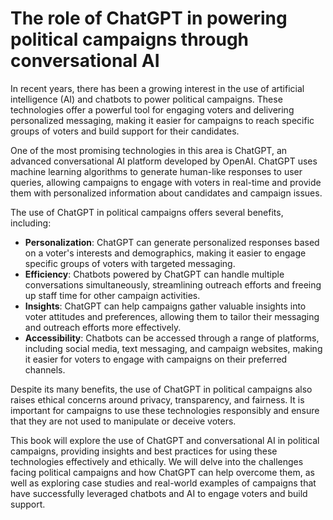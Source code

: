The role of ChatGPT in powering political campaigns through conversational AI
===========================================================================================

In recent years, there has been a growing interest in the use of artificial intelligence (AI) and chatbots to power political campaigns. These technologies offer a powerful tool for engaging voters and delivering personalized messaging, making it easier for campaigns to reach specific groups of voters and build support for their candidates.

One of the most promising technologies in this area is ChatGPT, an advanced conversational AI platform developed by OpenAI. ChatGPT uses machine learning algorithms to generate human-like responses to user queries, allowing campaigns to engage with voters in real-time and provide them with personalized information about candidates and campaign issues.

The use of ChatGPT in political campaigns offers several benefits, including:

* **Personalization**: ChatGPT can generate personalized responses based on a voter's interests and demographics, making it easier to engage specific groups of voters with targeted messaging.
* **Efficiency**: Chatbots powered by ChatGPT can handle multiple conversations simultaneously, streamlining outreach efforts and freeing up staff time for other campaign activities.
* **Insights**: ChatGPT can help campaigns gather valuable insights into voter attitudes and preferences, allowing them to tailor their messaging and outreach efforts more effectively.
* **Accessibility**: Chatbots can be accessed through a range of platforms, including social media, text messaging, and campaign websites, making it easier for voters to engage with campaigns on their preferred channels.

Despite its many benefits, the use of ChatGPT in political campaigns also raises ethical concerns around privacy, transparency, and fairness. It is important for campaigns to use these technologies responsibly and ensure that they are not used to manipulate or deceive voters.

This book will explore the use of ChatGPT and conversational AI in political campaigns, providing insights and best practices for using these technologies effectively and ethically. We will delve into the challenges facing political campaigns and how ChatGPT can help overcome them, as well as exploring case studies and real-world examples of campaigns that have successfully leveraged chatbots and AI to engage voters and build support.


